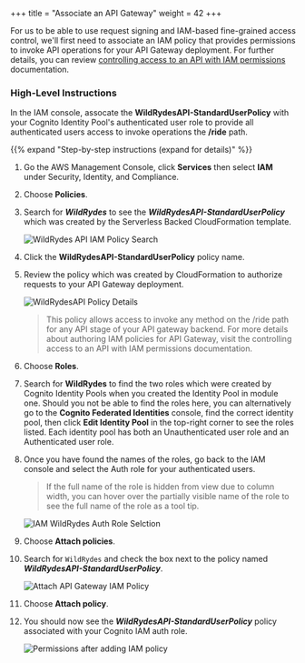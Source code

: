 +++
title = "Associate an API Gateway"
weight = 42
+++

For us to be able to use request signing and IAM-based fine-grained access control, we'll first need to associate an IAM policy that provides permissions to invoke API operations for your API Gateway deployment. For further details, you can review [controlling access to an API with IAM permissions](https://docs.aws.amazon.com/apigateway/latest/developerguide/permissions.html) documentation.

### High-Level Instructions

In the IAM console, assocate the **WildRydesAPI-StandardUserPolicy** with your Cognito Identity Pool's authenticated user role to provide all authenticated users access to invoke operations the **/ride** path.

{{% expand "Step-by-step instructions (expand for details)" %}}

1. Go the AWS Management Console, click **Services** then select **IAM** under Security, Identity, and Compliance.

1. Choose **Policies**.

1. Search for ***WildRydes*** to see the ***WildRydesAPI-StandardUserPolicy*** which was created by the Serverless Backed CloudFormation template.

    ![WildRydes API IAM Policy Search](../../images/iam-policies-wildrydesapi-search.png)

1. Click the **WildRydesAPI-StandardUserPolicy** policy name.

1. Review the policy which was created by CloudFormation to authorize requests to your API Gateway deployment.

    ![WildRydesAPI Policy Details](../../images/iam-wildrydesapi-policy-details.png)

    > This policy allows access to invoke any method on the /ride path for any API stage of your API gateway backend. For more details about authoring IAM policies for API Gateway, visit the controlling access to an API with IAM permissions documentation.

1. Choose **Roles**.

1. Search for **WildRydes** to find the two roles which were created by Cognito Identity Pools when you created the Identity Pool in module one. Should you not be able to find the roles here, you can alternatively go to the **Cognito Federated Identities** console, find the correct identity pool, then click **Edit Identity Pool** in the top-right corner to see the roles listed. Each identity pool has both an Unauthenticated user role and an Authenticated user role.

1. Once you have found the names of the roles, go back to the IAM console and select the Auth role for your authenticated users.

    > If the full name of the role is hidden from view due to column width, you can hover over the partially visible name of the role to see the full name of the role as a tool tip.

    ![IAM WildRydes Auth Role Selction](../images/iam-wildrydes-role-selection.png)

1. Choose **Attach policies**.

1. Search for `WildRydes` and check the box next to the policy named ***WildRydesAPI-StandardUserPolicy***.

    ![Attach API Gateway IAM Policy](../images/iam-cognito-authrole-attach-apigateway-policy.png)

1. Choose **Attach policy**.

1. You should now see the ***WildRydesAPI-StandardUserPolicy*** policy associated with your Cognito IAM auth role.

    ![Permissions after adding IAM policy](../images/iam-cognito-authrole-permissions-after-policy-update.png)

